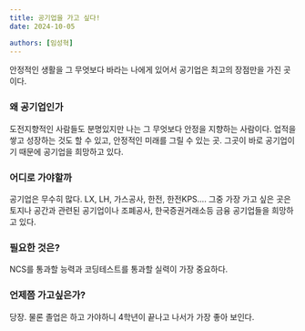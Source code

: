 ```yaml
---
title: 공기업을 가고 싶다!
date: 2024-10-05

authors: [임성혁]
---
```


안정적인 생활을 그 무엇보다 바라는 나에게 있어서 공기업은 최고의 장점만을 가진 곳이다.

<!--more-->

### 왜 공기업인가 ###
도전지향적인 사람들도 분명있지만 나는 그 무엇보다 안정을 지향하는 사람이다.
업적을 쌓고 성장하는 것도 할 수 있고, 안정적인 미래를 그릴 수 있는 곳. 그곳이 바로 공기업이기 때문에 공기업을 희망하고 있다.

### 어디로 가야할까 ###
공기업은 무수히 많다. LX, LH, 가스공사, 한전, 한전KPS.... 그중 가장 가고 싶은 곳은 토지나 공간과 관련된 공기업이나
조폐공사, 한국증권거래소등 금융 공기업들을 희망하고 있다.

### 필요한 것은? ###
NCS를 통과할 능력과
코딩테스트를 통과할 실력이 가장 중요하다.

### 언제쯤 가고싶은가? ###
당장. 물론 졸업은 하고 가야하니 4학년이 끝나고 나서가 가장 좋아 보인다.